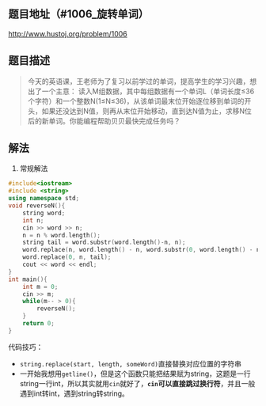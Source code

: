 ## 题目地址（#1006_旋转单词）

http://www.hustoj.org/problem/1006

## 题目描述

> 今天的英语课，王老师为了复习以前学过的单词，提高学生的学习兴趣，想出了一个主意：
读入M组数据，其中每组数据有一个单词L（单词长度≤36个字符）和一个整数N(1≤N≤36)，从该单词最末位开始逐位移到单词的开头，如果还没达到N值，则再从末位开始移动，直到达N值为止，求移N位后的新单词。你能编程帮助贝贝最快完成任务吗？

## 解法

1. 常规解法

```cpp
#include<iostream>
#include <string>
using namespace std;
void reverseN(){
    string word;
    int n;
    cin >> word >> n;
    n = n % word.length();
    string tail = word.substr(word.length()-n, n);
    word.replace(n, word.length() - n, word.substr(0, word.length() - n));
    word.replace(0, n, tail);
    cout << word << endl;
}
int main(){
    int m = 0;
    cin >> m;
    while(m-- > 0){
        reverseN();
    }
    return 0;
}
```

代码技巧：

- ```string.replace(start, length, someWord)```直接替换对应位置的字符串
- 一开始我想用```getline()```，但是这个函数只能把结果赋为string，这题是一行string一行int，所以其实就用```cin```就好了，**```cin```可以直接跳过换行符**，并且一般遇到int转int，遇到string转string。